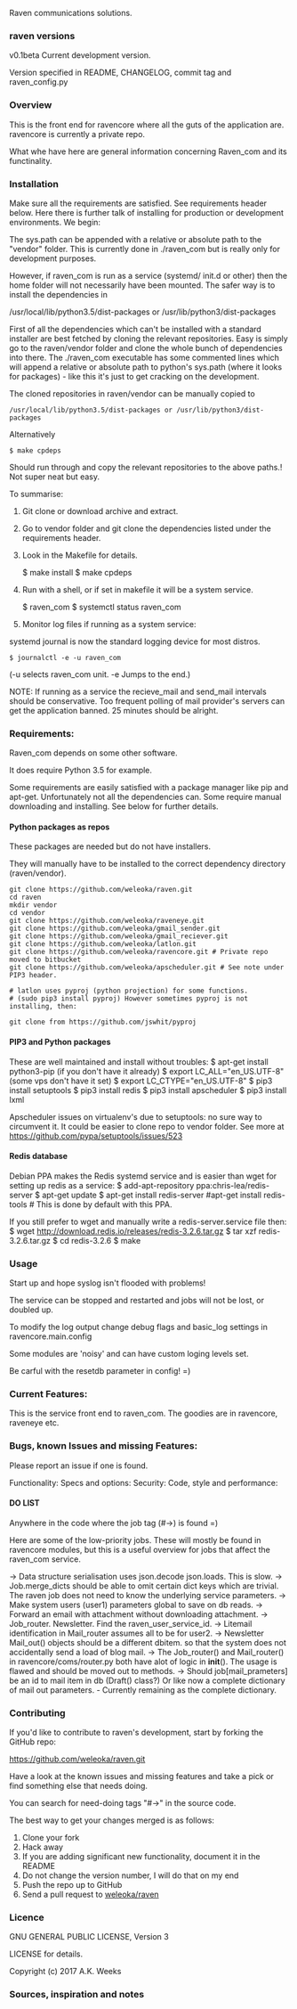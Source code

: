 
Raven communications solutions.



### raven versions

v0.1beta Current development version.

Version specified in README, CHANGELOG, commit tag and raven_config.py




### Overview

This is the front end for ravencore where all the guts of the application are. ravencore is currently a private repo.

What whe have here are general information concerning Raven_com and its functinality.






### Installation
Make sure all the requirements are satisfied. See requirements header below. Here there is further talk of installing for production or development environments. We begin:

The sys.path can be appended with a relative or absolute path to the "vendor" folder.
This is currently done in ./raven_com but is really only for development purposes.

However, if raven_com is run as a service (systemd/ init.d or other) then the home folder 
will not necessarily have been mounted. The safer way is to install the dependencies in 

/usr/local/lib/python3.5/dist-packages or /usr/lib/python3/dist-packages

First of all the dependencies which can't be installed with a standard installer are best fetched by cloning the relevant repositories. Easy is simply go to the raven/vendor folder and clone the whole bunch of dependencies into there. The ./raven_com executable has some commented lines which will append a relative or absolute path to python's sys.path (where it looks for packages) - like this it's just to get cracking on the development. 

The cloned repositories in raven/vendor can be manually copied to 

    /usr/local/lib/python3.5/dist-packages or /usr/lib/python3/dist-packages

Alternatively 
    
    $ make cpdeps

Should run through and copy the relevant repositories to the above paths.! Not super neat but easy.


To summarise:

1. Git clone or download archive and extract.

3. Go to vendor folder and git clone the dependencies listed under the requirements header.

2. Look in the Makefile for details.

    $ make install
    $ make cpdeps


3. Run with a shell, or if set in makefile it will be a system service.

    $ raven_com
    $ systemctl status raven_com

4. Monitor log files if running as a system service:

systemd journal is now the standard logging device for most distros.

    $ journalctl -e -u raven_com

(-u selects raven_com unit. -e Jumps to the end.)

NOTE: If running as a service the recieve_mail and send_mail intervals should be conservative. Too frequent polling of mail provider's servers can get the application banned. 25 minutes should be alright.


### Requirements:

Raven_com depends on some other software.

It does require Python 3.5 for example. 

Some requirements are easily satisfied with a package manager like pip and apt-get. Unfortunately not all the dependencies can. Some require manual downloading and installing. See below for further details.




#### Python packages as repos
These packages are needed but do not have installers.

They will manually have to be installed to the correct dependency directory (raven/vendor).


    git clone https://github.com/weleoka/raven.git
    cd raven
    mkdir vendor
    cd vendor
    git clone https://github.com/weleoka/raveneye.git
    git clone https://github.com/weleoka/gmail_sender.git
    git clone https://github.com/weleoka/gmail_reciever.git
    git clone https://github.com/weleoka/latlon.git
    git clone https://github.com/weleoka/ravencore.git # Private repo moved to bitbucket
    git clone https://github.com/weleoka/apscheduler.git # See note under PIP3 header.

    # latlon uses pyproj (python projection) for some functions.
    # (sudo pip3 install pyproj) However sometimes pyproj is not installing, then:
    
    git clone from https://github.com/jswhit/pyproj


#### PIP3 and Python packages
These are well maintained and install without troubles:
    $ apt-get install python3-pip (if you don't have it already)
    $ export LC_ALL="en_US.UTF-8" (some vps don't have it set)
    $ export LC_CTYPE="en_US.UTF-8"
    $ pip3 install setuptools
    $ pip3 install redis
    $ pip3 install apscheduler
    $ pip3 install lxml


Apscheduler issues on virtualenv's due to setuptools: no sure way to circumvent it. It could be easier to clone repo to vendor folder. See more at https://github.com/pypa/setuptools/issues/523



#### Redis database
Debian PPA makes the Redis systemd service and is easier than wget for setting up redis as a service:
    $ add-apt-repository ppa:chris-lea/redis-server
    $ apt-get update
    $ apt-get install redis-server
    #apt-get install redis-tools # This is done by default with this PPA.

If you still prefer to wget and manually write a redis-server.service file then:
    $ wget http://download.redis.io/releases/redis-3.2.6.tar.gz
    $ tar xzf redis-3.2.6.tar.gz
    $ cd redis-3.2.6
    $ make


### Usage

Start up and hope syslog isn't flooded with problems!

The service can be stopped and restarted and jobs will not be lost, or doubled up.

To modify the log output change debug flags and basic_log settings in ravencore.main.config

Some modules are 'noisy' and can have custom loging levels set.

Be carful with the resetdb parameter in config! =)





### Current Features:

This is the service front end to raven_com. The goodies are in ravencore, raveneye etc.



### Bugs, known Issues and missing Features:

Please report an issue if one is found.

Functionality:
Specs and options:
Security:
Code, style and performance:



#### DO LIST

Anywhere in the code where the job tag (#->) is found =)


Here are some of the low-priority jobs. These will mostly be found in ravencore modules,
but this is a useful overview for jobs that affect the raven_com service.

-> Data structure serialisation uses json.decode json.loads. This is slow.
-> Job.merge_dicts should be able to omit certain dict keys which are trivial. The raven job does not need to know the underlying service parameters.
-> Make system users (user1) parameters global to save on db reads.
-> Forward an email with attachment without downloading attachment.
-> Job_router. Newsletter. Find the raven_user_service_id.
-> Litemail identification in Mail_router assumes all to be for user2.
-> Newsletter Mail_out() objects should be a different dbitem. so that the system does not accidentally send a load of blog mail.
-> The Job_router() and Mail_router() in ravencore/coms/router.py both have alot of logic in __init__(). The usage is flawed and should be moved out to methods.
-> Should job[mail_prameters] be an id to mail item in db (Draft() class?) 
    Or like now a complete dictionary of mail out parameters.
    - Currently remaining as the complete dictionary.



### Contributing

If you'd like to contribute to raven's development, start by forking the GitHub repo:

https://github.com/weleoka/raven.git

Have a look at the known issues and missing features and take a pick or find something else that needs doing.

You can search for need-doing tags "#->" in the source code.

The best way to get your changes merged is as follows:

1. Clone your fork
2. Hack away
3. If you are adding significant new functionality, document it in the README
4. Do not change the version number, I will do that on my end
5. Push the repo up to GitHub
6. Send a pull request to [weleoka/raven](https://github.com/weleoka/raven)




### Licence

GNU GENERAL PUBLIC LICENSE, Version 3


LICENSE for details.

Copyright (c) 2017 A.K. Weeks




### Sources, inspiration and notes



